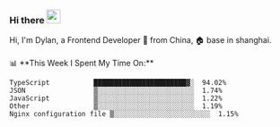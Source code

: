 ### Hi there <img src="https://media.giphy.com/media/hvRJCLFzcasrR4ia7z/giphy.gif" width="25px">

<!-- ![visitors](https://visitor-badge.glitch.me/badge?page_id=dislfyer.dislfyer) --!>

Hi, I'm Dylan, a Frontend Developer 🚀 from China, 🏠 base in shanghai.
<br/>
<br/>

📊 **This Week I Spent My Time On:**


<!--START_SECTION:waka-->

```text
TypeScript           ███████████████████████▓░  94.02%
JSON                 ▒░░░░░░░░░░░░░░░░░░░░░░░░  1.74%
JavaScript           ▒░░░░░░░░░░░░░░░░░░░░░░░░  1.22%
Other                ▒░░░░░░░░░░░░░░░░░░░░░░░░  1.19%
Nginx configuration file ▒░░░░░░░░░░░░░░░░░░░░░░░░  1.15%
```

<!--END_SECTION:waka-->

<!--
**About Me:**
 -->
